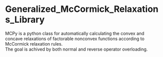 # Generalized_McCormick_Relaxations_Library
MCPy is a python class for automatically calculating the convex and concave relaxations of factorable nonconvex functions according to McCormick relaxation rules.
<br />
The goal is achived by both normal and reverse operator overloading.
